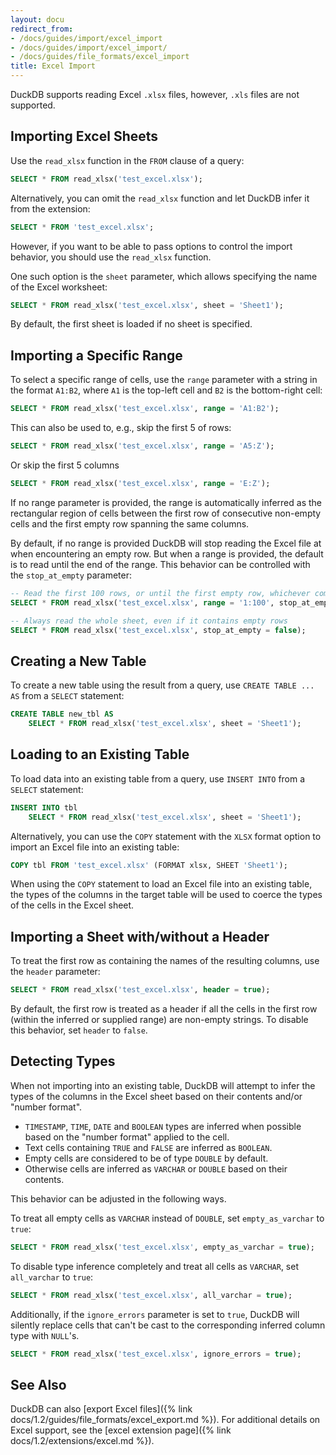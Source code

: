 ```yaml
---
layout: docu
redirect_from:
- /docs/guides/import/excel_import
- /docs/guides/import/excel_import/
- /docs/guides/file_formats/excel_import
title: Excel Import
---
```


DuckDB supports reading Excel `.xlsx` files, however, `.xls` files are not supported.

## Importing Excel Sheets

Use the `read_xlsx` function in the `FROM` clause of a query:

```sql
SELECT * FROM read_xlsx('test_excel.xlsx');
```

Alternatively, you can omit the `read_xlsx` function and let DuckDB infer it from the extension:

```sql
SELECT * FROM 'test_excel.xlsx';
```

However, if you want to be able to pass options to control the import behavior, you should use the `read_xlsx` function.

One such option is the `sheet` parameter, which allows specifying the name of the Excel worksheet:

```sql
SELECT * FROM read_xlsx('test_excel.xlsx', sheet = 'Sheet1');
```

By default, the first sheet is loaded if no sheet is specified.

## Importing a Specific Range

To select a specific range of cells, use the `range` parameter with a string in the format `A1:B2`, where `A1` is the top-left cell and `B2` is the bottom-right cell:

```sql
SELECT * FROM read_xlsx('test_excel.xlsx', range = 'A1:B2');
```

This can also be used to, e.g., skip the first 5 of rows:

```sql
SELECT * FROM read_xlsx('test_excel.xlsx', range = 'A5:Z');
```

Or skip the first 5 columns

```sql
SELECT * FROM read_xlsx('test_excel.xlsx', range = 'E:Z');
```

If no range parameter is provided, the range is automatically inferred as the rectangular region of cells between the first row of consecutive non-empty cells and the first empty row spanning the same columns.

By default, if no range is provided DuckDB will stop reading the Excel file at when encountering an empty row. But when a range is provided, the default is to read until the end of the range. This behavior can be controlled with the `stop_at_empty` parameter:

```sql
-- Read the first 100 rows, or until the first empty row, whichever comes first
SELECT * FROM read_xlsx('test_excel.xlsx', range = '1:100', stop_at_empty = true);

-- Always read the whole sheet, even if it contains empty rows
SELECT * FROM read_xlsx('test_excel.xlsx', stop_at_empty = false);
```

## Creating a New Table

To create a new table using the result from a query, use `CREATE TABLE ... AS` from a `SELECT` statement:

```sql
CREATE TABLE new_tbl AS
    SELECT * FROM read_xlsx('test_excel.xlsx', sheet = 'Sheet1');
```

## Loading to an Existing Table

To load data into an existing table from a query, use `INSERT INTO` from a `SELECT` statement:

```sql
INSERT INTO tbl
    SELECT * FROM read_xlsx('test_excel.xlsx', sheet = 'Sheet1');
```

Alternatively, you can use the `COPY` statement with the `XLSX` format option to import an Excel file into an existing table:

```sql
COPY tbl FROM 'test_excel.xlsx' (FORMAT xlsx, SHEET 'Sheet1');
```

When using the `COPY` statement to load an Excel file into an existing table, the types of the columns in the target table will be used to coerce the types of the cells in the Excel sheet.

## Importing a Sheet with/without a Header

To treat the first row as containing the names of the resulting columns, use the `header` parameter:

```sql
SELECT * FROM read_xlsx('test_excel.xlsx', header = true);
```

By default, the first row is treated as a header if all the cells in the first row (within the inferred or supplied range) are non-empty strings. To disable this behavior, set `header` to `false`.

## Detecting Types

When not importing into an existing table, DuckDB will attempt to infer the types of the columns in the Excel sheet based on their contents and/or "number format".

- `TIMESTAMP`, `TIME`, `DATE` and `BOOLEAN` types are inferred when possible based on the "number format" applied to the cell.
- Text cells containing `TRUE` and `FALSE` are inferred as `BOOLEAN`.
- Empty cells are considered to be of type `DOUBLE` by default.
- Otherwise cells are inferred as `VARCHAR` or `DOUBLE` based on their contents.

This behavior can be adjusted in the following ways.

To treat all empty cells as `VARCHAR` instead of `DOUBLE`, set `empty_as_varchar` to `true`:

```sql
SELECT * FROM read_xlsx('test_excel.xlsx', empty_as_varchar = true);
```

To disable type inference completely and treat all cells as `VARCHAR`, set `all_varchar` to `true`:

```sql
SELECT * FROM read_xlsx('test_excel.xlsx', all_varchar = true);
```

Additionally, if the `ignore_errors` parameter is set to `true`, DuckDB will silently replace cells that can't be cast to the corresponding inferred column type with `NULL`'s.

```sql
SELECT * FROM read_xlsx('test_excel.xlsx', ignore_errors = true);
```

## See Also

DuckDB can also [export Excel files]({% link docs/1.2/guides/file_formats/excel_export.md %}).
For additional details on Excel support, see the [excel extension page]({% link docs/1.2/extensions/excel.md %}).
